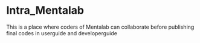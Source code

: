 # Intra_Mentalab
This is a place where coders of Mentalab can collaborate before publishing final codes in userguide and developerguide

